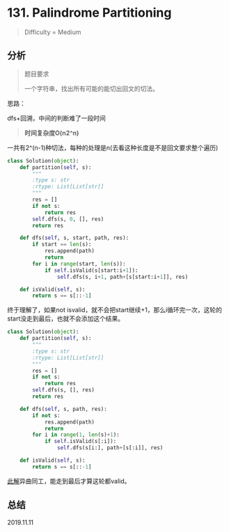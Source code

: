 # 131. Palindrome Partitioning
> Difficulty = Medium

## 分析

> 题目要求
> 
> 一个字符串，找出所有可能的能切出回文的切法。

思路：

dfs+回溯，中间的判断难了一段时间

> **时间复杂度O(n2^n)**

一共有2^(n-1)种切法，每种的处理是n(去看这种长度是不是回文要求整个遍历)

```python
class Solution(object):
    def partition(self, s):
        """
        :type s: str
        :rtype: List[List[str]]
        """
        res = []
        if not s:
            return res
        self.dfs(s, 0, [], res)
        return res

    def dfs(self, s, start, path, res):
        if start == len(s):
            res.append(path)
            return 
        for i in range(start, len(s)):
            if self.isValid(s[start:i+1]):
                self.dfs(s, i+1, path+[s[start:i+1]], res)

    def isValid(self, s):
        return s == s[::-1]
```

终于理解了，如果not isvalid，就不会把start继续+1，那么i循环完一次，这轮的start没走到最后，也就不会添加这个结果。

```python
class Solution(object):
    def partition(self, s):
        """
        :type s: str
        :rtype: List[List[str]]
        """
        res = []
        if not s:
            return res
        self.dfs(s, [], res)
        return res

    def dfs(self, s, path, res):
        if not s:
            res.append(path)
            return 
        for i in range(1, len(s)+1):
            if self.isValid(s[:i]):
                self.dfs(s[i:], path+[s[:i]], res)

    def isValid(self, s):
        return s == s[::-1]
```

[此解](https://leetcode.com/problems/palindrome-partitioning/discuss/41973/Python-recursiveiterative-backtracking-solution)异曲同工，能走到最后才算这轮都valid。

## 总结


2019.11.11